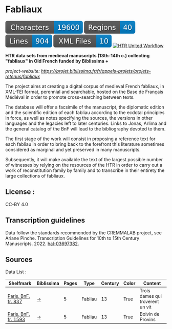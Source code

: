 Fabliaux
=====================
![characters badge](badges/characters.svg) ![regions badge](badges/regions.svg) ![lines badge](badges/lines.svg) ![files badge](badges/files.svg) 
[![HTR United Workflow](https://github.com/CIHAM-HTR/Fabliaux/actions/workflows/htr-united-workflows.yml/badge.svg)](https://github.com/CIHAM-HTR/Fabliaux/actions/workflows/htr-united-workflows.yml) 


**HTR data sets from medieval manuscripts (13th-14th c.) collecting "fabliaux" in Old French funded by Biblissima +**


*project-website: https://projet.biblissima.fr/fr/appels-projets/projets-retenus/fabliaux*

The project aims at creating a digital corpus of medieval French fabliaux, in XML-TEI format, perennial and searchable, hosted on the Base de Français Médiéval in order to promote cross-searching between texts.

The database will offer a facsimile of the manuscript, the diplomatic edition and the scientific edition of each fabliau according to the ecdotal principles in force, as well as notes specifying the sources, the versions in other languages and the legacies left to later centuries. Links to Jonas, Arlima and the general catalog of the BnF will lead to the bibliography devoted to them.

The first stage of the work will consist in proposing a reference text for each fabliau in order to bring back to the forefront this literature sometimes considered as marginal and yet preserved in many manuscripts.

Subsequently, it will make available the text of the largest possible number of witnesses by relying on the resources of the HTR in order to carry out a work of reconstitution family by family and to transcribe in their entirety the large collections of fabliaux.


## License : 

CC-BY 4.0

## Transcription guidelines

Data follow the standards recommended by the CREMMALAB project, see Ariane Pinche. Transcription Guidelines for 10th to 15th Century Manuscripts. 2022. [hal-03697382](https://hal.science/hal-03697382/document).

## Sources

Data List :

 Shelfmark            | Biblissima | Pages | Type    | Century | Color | Content |  
----------------------|--------|------------|-------|---------|---------|-------|
 [Paris, BnF, fr. 837](https://gallica.bnf.fr/ark:/12148/btv1b55013464t)  | [→](https://portail.biblissima.fr/fr/ark:/43093/mdata71aeaf65cb8c3def7951d539f0f53d4e5fadd42d) | 5     | Fabliau | 13      | True  |  Trois dames qui troverent un vit     |  
 [Paris, BnF, fr. 1593](https://gallica.bnf.fr/ark:/12148/btv1b6000803p) | [→](https://portail.biblissima.fr/fr/ark:/43093/mdataf10227c6c8157e80d66311ceb746187f1ab3ebc3)   | 5     | Fabliau | 13      | True  |   Boivin de Provins    | 
